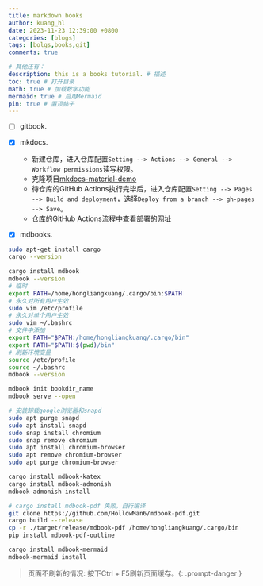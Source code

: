 ```yaml
---
title: markdown books
author: kuang_hl 
date: 2023-11-23 12:39:00 +0800
categories: [blogs]
tags: [bolgs,books,git]
comments: true

# 其他还有：
description: this is a books tutorial. # 描述
toc: true # 打开目录
math: true # 加载数学功能
mermaid: true # 启用Mermaid
pin: true # 置顶帖子
---
```



- [ ] gitbook.
- [x] mkdocs.
  - 新建仓库，进入仓库配置`Setting --> Actions --> General --> Workflow permissions`读写权限。
  - 克隆项目[mkdocs-material-demo](https://github.com/kuanghl/mkdocs-material-demo.git)
  - 待仓库的GitHub Actions执行完毕后，进入仓库配置`Setting --> Pages --> Build and deployment`，选择`Deploy from a branch --> gh-pages --> Save`。
  - 仓库的GitHub Actions流程中查看部署的网址
    
- [x] mdbooks.

```sh
sudo apt-get install cargo
cargo --version

cargo install mdbook
mdbook --version
# 临时
export PATH=/home/hongliangkuang/.cargo/bin:$PATH
# 永久对所有用户生效
sudo vim /etc/profile
# 永久对单个用户生效
sudo vim ~/.bashrc
# 文件中添加
export PATH="$PATH:/home/hongliangkuang/.cargo/bin"
export PATH="$PATH:$(pwd)/bin"
# 刷新环境变量
source /etc/profile
source ~/.bashrc
mdbook --version

mdbook init bookdir_name
mdbook serve --open

# 安装卸载google浏览器和snapd
sudo apt purge snapd
sudo apt install snapd
sudo snap install chromium
sudo snap remove chromium
sudo apt install chromium-browser
sudo apt remove chromium-browser
sudo apt purge chromium-browser

cargo install mdbook-katex
cargo install mdbook-admonish
mdbook-admonish install

# cargo install mdbook-pdf 失败，自行编译
git clone https://github.com/HollowMan6/mdbook-pdf.git
cargo build --release
cp -r ./target/release/mdbook-pdf /home/hongliangkuang/.cargo/bin
pip install mdbook-pdf-outline

cargo install mdbook-mermaid
mdbook-mermaid install
```

> 页面不刷新的情况: 按下Ctrl + F5刷新页面缓存。{: .prompt-danger }